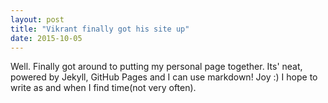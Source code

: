```yaml
---
layout: post
title: "Vikrant finally got his site up"
date: 2015-10-05
---
```


Well. Finally got around to putting my personal page together. Its' neat, powered by Jekyll, GitHub Pages and I can use markdown! Joy :)
I hope to write as and when I find time(not very often).
